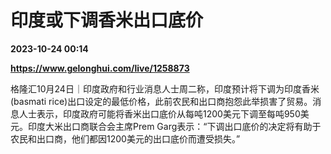 # 印度或下调香米出口底价

**2023-10-24 00:14**

**https://www.gelonghui.com/live/1258873**

格隆汇10月24日｜印度政府和行业消息人士周二称，印度预计将下调为印度香米(basmati rice)出口设定的最低价格，此前农民和出口商抱怨此举损害了贸易。消息人士表示，印度政府可能将香米出口底价从每吨1200美元下调至每吨950美元。印度大米出口商联合会主席Prem Garg表示：“下调出口底价的决定将有助于农民和出口商，他们都因1200美元的出口底价而遭受损失。”
